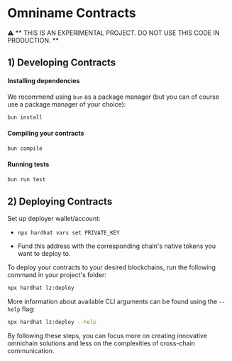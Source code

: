 # Omniname Contracts

:warning: ** THIS IS AN EXPERIMENTAL PROJECT. DO NOT USE THIS CODE IN PRODUCTION. **

## 1) Developing Contracts

#### Installing dependencies

We recommend using `bun` as a package manager (but you can of course use a package manager of your choice):

```bash
bun install
```

#### Compiling your contracts

```bash
bun compile
```

#### Running tests

```bash
bun run test
```

## 2) Deploying Contracts

Set up deployer wallet/account:

- `npx hardhat vars set PRIVATE_KEY`

- Fund this address with the corresponding chain's native tokens you want to deploy to.

To deploy your contracts to your desired blockchains, run the following command in your project's folder:

```bash
npx hardhat lz:deploy
```

More information about available CLI arguments can be found using the `--help` flag:

```bash
npx hardhat lz:deploy --help
```

By following these steps, you can focus more on creating innovative omnichain solutions and less on the complexities of cross-chain communication.
